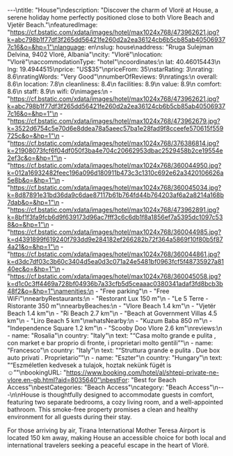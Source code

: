 ---\ntitle: "House"\ndescription: "Discover the charm of Vlorë at House, a serene holiday home perfectly positioned close to both Vlore Beach and Vjetër Beach."\nfeaturedImage: "https://cf.bstatic.com/xdata/images/hotel/max1024x768/473962621.jpg?k=abc798b1f77df3f265dd56421fe260d2a2ea36124cb6b5cb85ab405069377c16&o=&hp=1"\nlanguage: en\nslug: house\naddress: "Rruga Sulejman Delvina, 9402 Vlorë, Albania"\ncity: "Vlorë"\nlocation: "Vlorë"\naccommodationType: "hotel"\ncoordinates:\n  lat: 40.46015443\n  lng: 19.4944515\nprice: "US$35"\npriceFrom: 35\nstarRating: 3\nrating: 8.6\nratingWords: "Very Good"\nnumberOfReviews: 9\nratings:\n  overall: 8.6\n  location: 7.8\n  cleanliness: 8.4\n  facilities: 8.9\n  value: 8.9\n  comfort: 8.6\n  staff: 8.9\n  wifi: 0\nimages:\n  - "https://cf.bstatic.com/xdata/images/hotel/max1024x768/473962621.jpg?k=abc798b1f77df3f265dd56421fe260d2a2ea36124cb6b5cb85ab405069377c16&o=&hp=1"\n  - "https://cf.bstatic.com/xdata/images/hotel/max1024x768/473962679.jpg?k=3522d6754c5e70d6e8ddea78a5aeec57ba1e28fad9f8cceefe570615f559725c&o=&hp=1"\n  - "https://cf.bstatic.com/xdata/images/hotel/max1024x768/376386814.jpg?k=21908073fcf6f04df050f3ba4e704c20662953dbac2529458b2ce19554e2ef3c&o=&hp=1"\n  - "https://cf.bstatic.com/xdata/images/hotel/max1024x768/360044950.jpg?k=012a16932482feec196a096d180911b473c3c1310c692e62a3420106626a5e8b&o=&hp=1"\n  - "https://cf.bstatic.com/xdata/images/hotel/max1024x768/360045034.jpg?k=8d87891e31bd36da9c6dae87117b61b764fd44b764203af6a2a8214a168b7dab&o=&hp=1"\n  - "https://cf.bstatic.com/xdata/images/hotel/max1024x768/473962891.jpg?k=8bf1f3fa9fcb6d9f639173d96ac7fff3c6c6db1f8a1856ef7a5395dc1097c538&o=&hp=1"\n  - "https://cf.bstatic.com/xdata/images/hotel/max1024x768/360044985.jpg?k=d4391899f619240f793dd9e284182ef266282b72f364a5869f10f80b5f874a21&o=&hp=1"\n  - "https://cf.bstatic.com/xdata/images/hotel/max1024x768/360044861.jpg?k=d3dc7df03c3b60c3404d5ea0d3c071a24e5481bf0963fcf5f48735927a8140ec&o=&hp=1"\n  - "https://cf.bstatic.com/xdata/images/hotel/max1024x768/360045058.jpg?k=d1c0c3ff4469a728bf04936b7a33cfb5d5ceaaac0380341adaf3fd8bcb3b48f2&o=&hp=1"\namenities:\n  - "Free parking"\n  - "Free WiFi"\nnearbyRestaurants:\n  - "Restorant Lux 150 m"\n  - "Le 5 Terre - Ristorante 350 m"\nnearbyBeaches:\n  - "Vlore Beach 1.4 km"\n  - "Vjetër Beach 1.4 km"\n  - "Ri Beach 2.7 km"\n  - "Beach at Government Villas 4.5 km"\n  - "Liro Beach 5 km"\nwhatsNearby:\n  - "Kuzum Baba 850 m"\n  - "Independence Square 1.2 km"\n  - "Scooby Doo Vlore 2.6 km"\nreviews:\n  - name: "Rosalia"\n    country: "Italy"\n    text: "“Casa molto grande e pulita , con market e bar proprio di fronte, i proprietari molto gentili”"\n  - name: "Francesco"\n    country: "Italy"\n    text: "“Struttura grande e pulita . Due box auto privati . Proprietario”"\n  - name: "Eszter"\n    country: "Hungary"\n    text: "“Eszméletlen kedvesek a tulajok, hoztak nekünk fügét is ☺️”"\nbookingURL: "https://www.booking.com/hotel/al/shtepi-private-ne-vlore.en-gb.html?aid=8035640"\nbestFor: "Best for Beach Access"\nbestCategories: "Beach Access"\ncategory: "Beach Access"\n---\n\nHouse is thoughtfully designed to accommodate guests in comfort, featuring two separate bedrooms, a cozy living room, and a well-appointed bathroom. This smoke-free property promises a clean and healthy environment for all guests during their stay.

For those arriving by air, Tirana International Mother Teresa Airport is located 150 km away, making House an accessible choice for both local and international travelers seeking a peaceful escape in the heart of Vlorë.